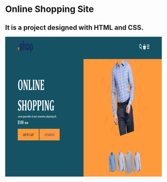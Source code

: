 # Online Shopping Site

## It is a project designed with HTML and CSS.

<img src="./img/sitedesign.png" alt="site" height="450" width="950"/>
